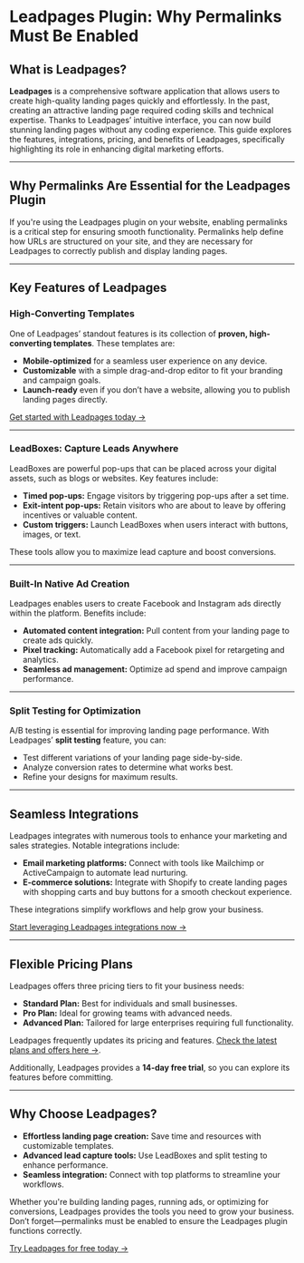 # Leadpages Plugin: Why Permalinks Must Be Enabled

## What is Leadpages?

**Leadpages** is a comprehensive software application that allows users to create high-quality landing pages quickly and effortlessly. In the past, creating an attractive landing page required coding skills and technical expertise. Thanks to Leadpages’ intuitive interface, you can now build stunning landing pages without any coding experience. This guide explores the features, integrations, pricing, and benefits of Leadpages, specifically highlighting its role in enhancing digital marketing efforts.

---

## Why Permalinks Are Essential for the Leadpages Plugin

If you're using the Leadpages plugin on your website, enabling permalinks is a critical step for ensuring smooth functionality. Permalinks help define how URLs are structured on your site, and they are necessary for Leadpages to correctly publish and display landing pages.

---

## Key Features of Leadpages

### High-Converting Templates
One of Leadpages’ standout features is its collection of **proven, high-converting templates**. These templates are:

- **Mobile-optimized** for a seamless user experience on any device.
- **Customizable** with a simple drag-and-drop editor to fit your branding and campaign goals.
- **Launch-ready** even if you don’t have a website, allowing you to publish landing pages directly.

[Get started with Leadpages today →](https://bit.ly/LEadPages)

---

### LeadBoxes: Capture Leads Anywhere
LeadBoxes are powerful pop-ups that can be placed across your digital assets, such as blogs or websites. Key features include:

- **Timed pop-ups:** Engage visitors by triggering pop-ups after a set time.
- **Exit-intent pop-ups:** Retain visitors who are about to leave by offering incentives or valuable content.
- **Custom triggers:** Launch LeadBoxes when users interact with buttons, images, or text.

These tools allow you to maximize lead capture and boost conversions.

---

### Built-In Native Ad Creation
Leadpages enables users to create Facebook and Instagram ads directly within the platform. Benefits include:

- **Automated content integration:** Pull content from your landing page to create ads quickly.
- **Pixel tracking:** Automatically add a Facebook pixel for retargeting and analytics.
- **Seamless ad management:** Optimize ad spend and improve campaign performance.

---

### Split Testing for Optimization
A/B testing is essential for improving landing page performance. With Leadpages’ **split testing** feature, you can:

- Test different variations of your landing page side-by-side.
- Analyze conversion rates to determine what works best.
- Refine your designs for maximum results.

---

## Seamless Integrations

Leadpages integrates with numerous tools to enhance your marketing and sales strategies. Notable integrations include:

- **Email marketing platforms:** Connect with tools like Mailchimp or ActiveCampaign to automate lead nurturing.
- **E-commerce solutions:** Integrate with Shopify to create landing pages with shopping carts and buy buttons for a smooth checkout experience.

These integrations simplify workflows and help grow your business.

[Start leveraging Leadpages integrations now →](https://bit.ly/LEadPages)

---

## Flexible Pricing Plans

Leadpages offers three pricing tiers to fit your business needs:

- **Standard Plan:** Best for individuals and small businesses.
- **Pro Plan:** Ideal for growing teams with advanced needs.
- **Advanced Plan:** Tailored for large enterprises requiring full functionality.

Leadpages frequently updates its pricing and features. [Check the latest plans and offers here →](https://bit.ly/LEadPages). 

Additionally, Leadpages provides a **14-day free trial**, so you can explore its features before committing.

---

## Why Choose Leadpages?

- **Effortless landing page creation:** Save time and resources with customizable templates.
- **Advanced lead capture tools:** Use LeadBoxes and split testing to enhance performance.
- **Seamless integration:** Connect with top platforms to streamline your workflows.

Whether you're building landing pages, running ads, or optimizing for conversions, Leadpages provides the tools you need to grow your business. Don’t forget—permalinks must be enabled to ensure the Leadpages plugin functions correctly.

[Try Leadpages for free today →](https://bit.ly/LEadPages)

